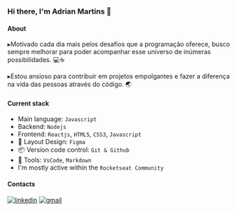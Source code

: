 ### Hi there, I'm Adrian Martins 👋

#### About
▸Motivado cada dia mais pelos desafios que a programação oferece, busco sempre melhorar para poder acompanhar esse universo de inúmeras possibilidades. 💻☕

▸Estou ansioso para contribuir em projetos empolgantes e fazer a diferença na vida das pessoas através do código. 🌏

#### Current stack
- Main language: `Javascript`
- Backend: `Nodejs`
- Frontend: `Reactjs`, `HTML5`, `CSS3`, `Javascript`
- 🎨 Layout Design: `Figma`
- 📦️ Version code control: `Git & Github`
- 🔨 Tools: `VsCode`, `Markdown`
- I'm mostly active within the `Rocketseat Community`

#### Contacts

[![linkedin](https://img.shields.io/badge/linkedin-0A66C2?style=for-the-badge&logo=linkedin&logoColor=white)](https://www.linkedin.com/in/adrian-martins-b3b215190)
[![gmail](https://img.shields.io/badge/parkersfly@gmail.com-0A66C2?style=for-the-badge&logo=gmail&logoColor=white)](https://mail.google.com/mail/u/0/#inbox?compose=DmwnWsmFSjFRMnchTtWrkkjzTJhhZKMXMpbGcSdRGHMQrpCGHWclDhqsNHGrWDhsTFTrsSTbSRdq)
